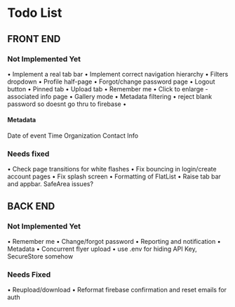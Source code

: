 
# Todo List

## FRONT END


### Not Implemented Yet
• Implement a real tab bar
• Implement correct navigation hierarchy
• Filters dropdown
• Profile half-page
    • Forgot/change password page
    • Logout button
• Pinned tab
• Upload tab
• Remember me
• Click to enlarge - associated info page
• Gallery mode
• Metadata filtering
• reject blank password so doesnt go thru to firebase
• 

#### Metadata
Date of event
Time
Organization
Contact Info


### Needs fixed
• Check page transitions for white flashes
• Fix bouncing in login/create account pages
• Fix splash screen
• Formatting of FlatList
• Raise tab bar and appbar. SafeArea issues?



## BACK END

### Not Implemented Yet
• Remember me
• Change/forgot password
• Reporting and notification
• Metadata
• Concurrent flyer upload
• use .env for hiding API Key, SecureStore somehow


### Needs Fixed
• Reupload/download
• Reformat firebase confirmation and reset emails for auth

